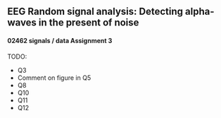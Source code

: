 ## EEG Random signal analysis: Detecting alpha-waves in the present of noise
#### 02462 signals / data Assignment 3
TODO:
- Q3
- Comment on figure in Q5
- Q8
- Q10
- Q11
- Q12